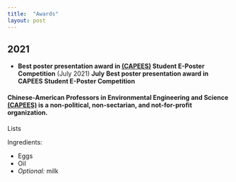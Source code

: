 ```yaml
---
title:  "Awards"
layout: post
---
```

## 2021

   
   - **Best poster presentation award in [(CAPEES)](http://www.capees.org/bylaws.html) Student E-Poster Competition**    (July 2021)
   **July**      **Best poster presentation award in CAPEES Student E-Poster Competition**
#### Chinese-American Professors in Environmental Engineering and Science [(CAPEES)](http://www.capees.org/bylaws.html) is a non-political, non-sectarian, and not-for-profit organization.

Lists

Ingredients:

- Eggs
- Oil
- *Optional:* milk
              
